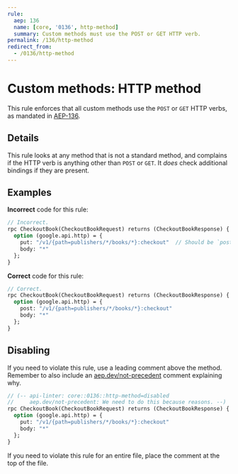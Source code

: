 ```yaml
---
rule:
  aep: 136
  name: [core, '0136', http-method]
  summary: Custom methods must use the POST or GET HTTP verb.
permalink: /136/http-method
redirect_from:
  - /0136/http-method
---
```


# Custom methods: HTTP method

This rule enforces that all custom methods use the `POST` or `GET` HTTP verbs,
as mandated in [AEP-136][].

## Details

This rule looks at any method that is not a standard method, and complains if
the HTTP verb is anything other than `POST` or `GET`. It _does_ check
additional bindings if they are present.

## Examples

**Incorrect** code for this rule:

```proto
// Incorrect.
rpc CheckoutBook(CheckoutBookRequest) returns (CheckoutBookResponse) {
  option (google.api.http) = {
    put: "/v1/{path=publishers/*/books/*}:checkout"  // Should be `post:`.
    body: "*"
  };
}
```

**Correct** code for this rule:

```proto
// Correct.
rpc CheckoutBook(CheckoutBookRequest) returns (CheckoutBookResponse) {
  option (google.api.http) = {
    post: "/v1/{path=publishers/*/books/*}:checkout"
    body: "*"
  };
}
```

## Disabling

If you need to violate this rule, use a leading comment above the method.
Remember to also include an [aep.dev/not-precedent][] comment explaining why.

```proto
// (-- api-linter: core::0136::http-method=disabled
//     aep.dev/not-precedent: We need to do this because reasons. --)
rpc CheckoutBook(CheckoutBookRequest) returns (CheckoutBookResponse) {
  option (google.api.http) = {
    put: "/v1/{path=publishers/*/books/*}:checkout"
    body: "*"
  };
}
```

If you need to violate this rule for an entire file, place the comment at the
top of the file.

[aep-136]: https://aep.dev/136
[aep.dev/not-precedent]: https://aep.dev/not-precedent
